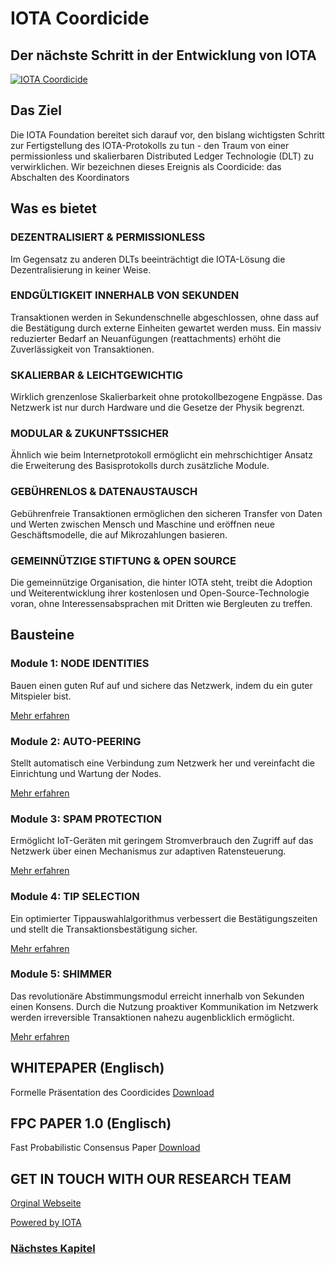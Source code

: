 # IOTA Coordicide
## Der nächste Schritt in der Entwicklung von IOTA
[![IOTA Coordicide](https://img.youtube.com/vi/guNNqEeu6gY/0.jpg)](https://www.youtube.com/watch?v=guNNqEeu6gY)

## Das Ziel
Die IOTA Foundation bereitet sich darauf vor, den bislang wichtigsten Schritt zur Fertigstellung des IOTA-Protokolls zu tun - den Traum von einer permissionless und skalierbaren Distributed Ledger Technologie (DLT) zu verwirklichen. Wir bezeichnen dieses Ereignis als Coordicide: das Abschalten des Koordinators

## Was es bietet

### DEZENTRALISIERT & PERMISSIONLESS
Im Gegensatz zu anderen DLTs beeinträchtigt die IOTA-Lösung die Dezentralisierung in keiner Weise.

### ENDGÜLTIGKEIT INNERHALB VON SEKUNDEN
Transaktionen werden in Sekundenschnelle abgeschlossen, ohne dass auf die Bestätigung durch externe Einheiten gewartet werden muss. Ein massiv reduzierter Bedarf an Neuanfügungen (reattachments) erhöht die Zuverlässigkeit von Transaktionen.

### SKALIERBAR & LEICHTGEWICHTIG
Wirklich grenzenlose Skalierbarkeit ohne protokollbezogene Engpässe. Das Netzwerk ist nur durch Hardware und die Gesetze der Physik begrenzt.

### MODULAR & ZUKUNFTSSICHER
Ähnlich wie beim Internetprotokoll ermöglicht ein mehrschichtiger Ansatz die Erweiterung des Basisprotokolls durch zusätzliche Module.

### GEBÜHRENLOS & DATENAUSTAUSCH
Gebührenfreie Transaktionen ermöglichen den sicheren Transfer von Daten und Werten zwischen Mensch und Maschine und eröffnen neue Geschäftsmodelle, die auf Mikrozahlungen basieren.

### GEMEINNÜTZIGE STIFTUNG & OPEN SOURCE
Die gemeinnützige Organisation, die hinter IOTA steht, treibt die Adoption und Weiterentwicklung ihrer kostenlosen und Open-Source-Technologie voran, ohne Interessensabsprachen mit Dritten wie Bergleuten zu treffen.

## Bausteine

### Module 1: NODE IDENTITIES
Bauen einen guten Ruf auf und sichere das Netzwerk, indem du ein guter Mitspieler bist.

[Mehr erfahren](./04_module_1.md)

### Module 2: AUTO-PEERING
Stellt automatisch eine Verbindung zum Netzwerk her und vereinfacht die Einrichtung und Wartung der Nodes.

[Mehr erfahren](./04_module_2.md)

### Module 3: SPAM PROTECTION
Ermöglicht IoT-Geräten mit geringem Stromverbrauch den Zugriff auf das Netzwerk über einen Mechanismus zur adaptiven Ratensteuerung.

[Mehr erfahren](./04_module_3.md)

### Module 4: TIP SELECTION
Ein optimierter Tippauswahlalgorithmus verbessert die Bestätigungszeiten und stellt die Transaktionsbestätigung sicher.

[Mehr erfahren](./04_module_4.md)

### Module 5: SHIMMER
Das revolutionäre Abstimmungsmodul erreicht innerhalb von Sekunden einen Konsens. Durch die Nutzung proaktiver Kommunikation im Netzwerk werden irreversible Transaktionen nahezu augenblicklich ermöglicht.

[Mehr erfahren](./04_module_5.md)

## WHITEPAPER (Englisch)
Formelle Präsentation des Coordicides
[Download](https://files.iota.org/papers/Coordicide_WP.pdf)

## FPC PAPER 1.0 (Englisch)
Fast Probabilistic Consensus Paper
[Download](https://arxiv.org/pdf/1905.10895.pdf)

## GET IN TOUCH WITH OUR RESEARCH TEAM
[Orginal Webseite](https://coordicide.iota.org)

[Powered by IOTA](https://www.iota.org)

### [Nächstes Kapitel](./01_iota_als_skalierbares_dlt)
